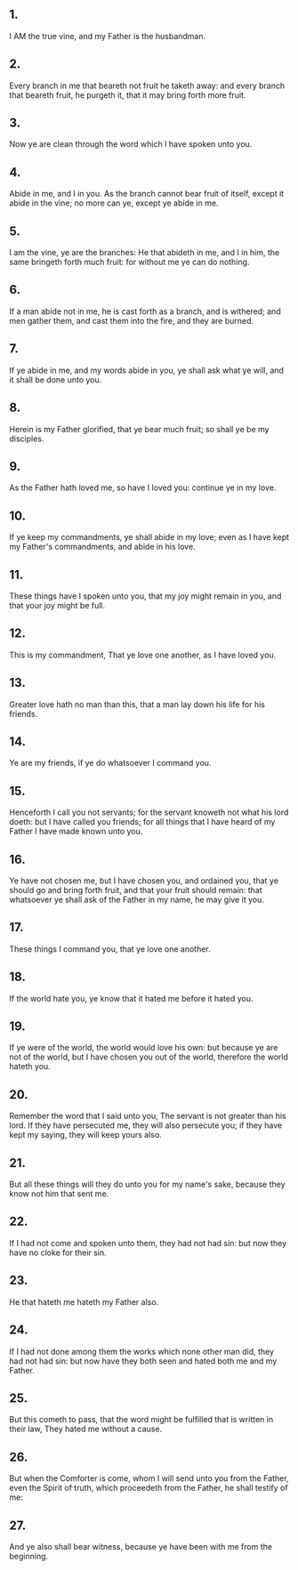## 1.
I AM the true vine, and my Father is the husbandman.
## 2.
Every branch in me that beareth not fruit he taketh away: and every branch that beareth fruit, he purgeth it, that it may bring forth more fruit.
## 3.
Now ye are clean through the word which I have spoken unto you.
## 4.
Abide in me, and I in you. As the branch cannot bear fruit of itself, except it abide in the vine; no more can ye, except ye abide in me.
## 5.
I am the vine, ye are the branches: He that abideth in me, and I in him, the same bringeth forth much fruit: for without me ye can do nothing.
## 6.
If a man abide not in me, he is cast forth as a branch, and is withered; and men gather them, and cast them into the fire, and they are burned.
## 7.
If ye abide in me, and my words abide in you, ye shall ask what ye will, and it shall be done unto you.
## 8.
Herein is my Father glorified, that ye bear much fruit; so shall ye be my disciples.
## 9.
As the Father hath loved me, so have I loved you: continue ye in my love.
## 10.
If ye keep my commandments, ye shall abide in my love; even as I have kept my Father's commandments, and abide in his love.
## 11.
These things have I spoken unto you, that my joy might remain in you, and that your joy might be full.
## 12.
This is my commandment, That ye love one another, as I have loved you.
## 13.
Greater love hath no man than this, that a man lay down his life for his friends.
## 14.
Ye are my friends, if ye do whatsoever I command you.
## 15.
Henceforth I call you not servants; for the servant knoweth not what his lord doeth: but I have called you friends; for all things that I have heard of my Father I have made known unto you.
## 16.
Ye have not chosen me, but I have chosen you, and ordained you, that ye should go and bring forth fruit, and that your fruit should remain: that whatsoever ye shall ask of the Father in my name, he may give it you.
## 17.
These things I command you, that ye love one another.
## 18.
If the world hate you, ye know that it hated me before it hated you.
## 19.
If ye were of the world, the world would love his own: but because ye are not of the world, but I have chosen you out of the world, therefore the world hateth you.
## 20.
Remember the word that I said unto you, The servant is not greater than his lord. If they have persecuted me, they will also persecute you; if they have kept my saying, they will keep yours also.
## 21.
But all these things will they do unto you for my name's sake, because they know not him that sent me.
## 22.
If I had not come and spoken unto them, they had not had sin: but now they have no cloke for their sin.
## 23.
He that hateth me hateth my Father also.
## 24.
If I had not done among them the works which none other man did, they had not had sin: but now have they both seen and hated both me and my Father.
## 25.
But this cometh to pass, that the word might be fulfilled that is written in their law, They hated me without a cause.
## 26.
But when the Comforter is come, whom I will send unto you from the Father, even the Spirit of truth, which proceedeth from the Father, he shall testify of me:
## 27.
And ye also shall bear witness, because ye have been with me from the beginning.
